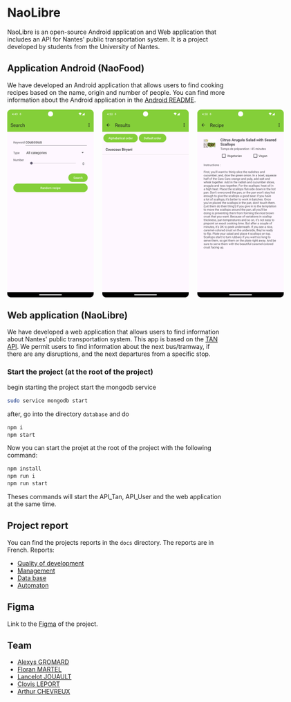 # NaoLibre 
NaoLibre is an open-source Android application and Web application that includes an API for Nantes' public transportation system. It is a project developed by students from the University of Nantes.

## Application Android (NaoFood)
We have developed an Android application that allows users to find cooking recipes based on the name, origin and number of people. You can find more information about the Android application in the [Android README](android/README.md).

<div style="display: flex; gap: 20px;">
    <img src="android/assets/search.png" width="200" />
    <img src="android/assets/result.png" width="200" />
    <img src="android/assets/recipe.png" width="200" />
</div>

## Web application (NaoLibre)
We have developed a web application that allows users to find information about Nantes' public transportation system. This app is based on the [TAN API](https://data.nantesmetropole.fr/pages/home/). We permit users to find information about the next bus/tramway, if there are any disruptions, and the next departures from a specific stop.

### Start the project (at the root of the project)
begin starting the project start the mongodb service
```bash
sudo service mongodb start
```

after, go into the directory `database` and do
```bash
npm i
npm start
```

Now you can start the projet at the root of the project with the following command:
```bash
npm install
npm run i
npm run start
```
Theses commands will start the API_Tan, API_User and the web application at the same time.

## Project report
You can find the projects reports in the `docs` directory. The reports are in French.
Reports:
- [Quality of development](docs/qualite_dev.pdf)
- [Management](docs/masi.pdf)
- [Data base](docs/qadr.pdf)
- [Automaton](docs/automate.pdf)


## Figma
Link to the [Figma](https://www.figma.com/file/wyVxFN0OtDNcNvC3wY033X/NaoLibre?type=design&node-id=0%3A1&mode=design&t=eMEvawPKe1MDDzKa-1) of the project.

## Team
- [Alexys GROMARD](https://github.com/AlexysGromard)
- [Floran MARTEL](https://github.com/FloranMARTEL)
- [Lancelot JOUAULT](https://github.com/IIXIVII)
- [Clovis LEPORT](https://gitlab.univ-nantes.fr/E228541P)
- [Arthur CHEVREUX](https://gitlab.univ-nantes.fr/E223543G)
